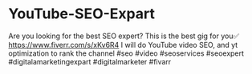 # YouTube-SEO-Expart
Are you looking for the best SEO expert?    This is the best gig for you✅  https://www.fiverr.com/s/xKv6R4    I will do YouTube video SEO, and yt optimization to rank the channel        #seo #video #seoservices #seoexpert #digitalamarketingexpart #digitalmarketer  #fivarr
